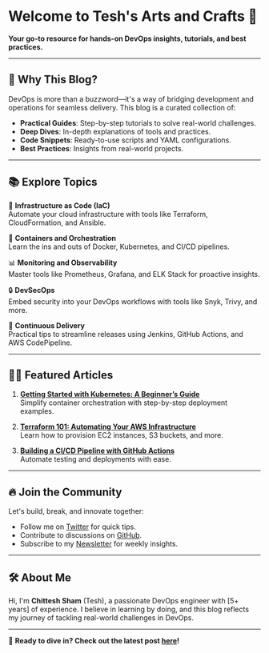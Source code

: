 # Welcome to Tesh's Arts and Crafts 🚀

**Your go-to resource for hands-on DevOps insights, tutorials, and best practices.**

---

## 🌟 **Why This Blog?**
DevOps is more than a buzzword—it's a way of bridging development and operations for seamless delivery. This blog is a curated collection of:
- **Practical Guides**: Step-by-step tutorials to solve real-world challenges.
- **Deep Dives**: In-depth explanations of tools and practices.
- **Code Snippets**: Ready-to-use scripts and YAML configurations.
- **Best Practices**: Insights from real-world projects.

---

## 📚 **Explore Topics**
🔧 **Infrastructure as Code (IaC)**  
Automate your cloud infrastructure with tools like Terraform, CloudFormation, and Ansible.

🐳 **Containers and Orchestration**  
Learn the ins and outs of Docker, Kubernetes, and CI/CD pipelines.

📊 **Monitoring and Observability**  
Master tools like Prometheus, Grafana, and ELK Stack for proactive insights.

🔒 **DevSecOps**  
Embed security into your DevOps workflows with tools like Snyk, Trivy, and more.

🚀 **Continuous Delivery**  
Practical tips to streamline releases using Jenkins, GitHub Actions, and AWS CodePipeline.

---

## 👩‍💻 **Featured Articles**
1. **[Getting Started with Kubernetes: A Beginner’s Guide](#)**  
   Simplify container orchestration with step-by-step deployment examples.

2. **[Terraform 101: Automating Your AWS Infrastructure](#)**  
   Learn how to provision EC2 instances, S3 buckets, and more.

3. **[Building a CI/CD Pipeline with GitHub Actions](#)**  
   Automate testing and deployments with ease.

---

## 🔥 **Join the Community**
Let's build, break, and innovate together:
- Follow me on [Twitter](#) for quick tips.
- Contribute to discussions on [GitHub](#).
- Subscribe to my [Newsletter](#) for weekly insights.

---

## 🛠️ **About Me**
Hi, I'm **Chittesh Sham** (Tesh), a passionate DevOps engineer with [5+ years] of experience. I believe in learning by doing, and this blog reflects my journey of tackling real-world challenges in DevOps.

---

🎯 **Ready to dive in? Check out the latest post [here](/2024/12/03/deploying-static-react-on-aws-s3.html)!**